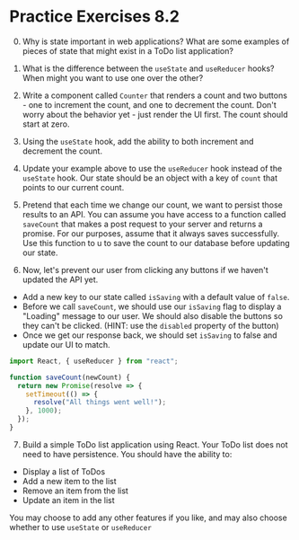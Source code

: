 # Practice Exercises 8.2

0. Why is state important in web applications? What are some examples of pieces of state that might exist in a ToDo list application?

1. What is the difference between the `useState` and `useReducer` hooks? When might you want to use one over the other?

2. Write a component called `Counter` that renders a count and two buttons - one to increment the count, and one to decrement the count. Don't worry about the behavior yet - just render the UI first. The count should start at zero.

3. Using the `useState` hook, add the ability to both increment and decrement the count.

4. Update your example above to use the `useReducer` hook instead of the `useState` hook. Our state should be an object with a key of `count` that points to our current count.

5. Pretend that each time we change our count, we want to persist those results to an API. You can assume you have access to a function called `saveCount` that makes a post request to your server and returns a promise. For our purposes, assume that it always saves successfully. Use this function to u to save the count to our database before updating our state.

6. Now, let's prevent our user from clicking any buttons if we haven't updated the API yet.

  * Add a new key to our state called `isSaving` with a default value of `false`.
  * Before we call `saveCount`, we should use our `isSaving` flag to display a "Loading" message to our user. We should also disable the buttons so they can't be clicked. (HINT: use the `disabled` property of the button)
  * Once we get our response back, we should set `isSaving` to false and update our UI to match.

```js
import React, { useReducer } from "react";

function saveCount(newCount) {
  return new Promise(resolve => {
    setTimeout(() => {
      resolve("All things went well!");
    }, 1000);
  });
}

```

7. Build a simple ToDo list application using React. Your ToDo list does not need to have persistence. You should have the ability to:

  * Display a list of ToDos
  * Add a new item to the list
  * Remove an item from the list
  * Update an item in the list

You may choose to add any other features if you like, and may also choose whether to use `useState` or `useReducer`
